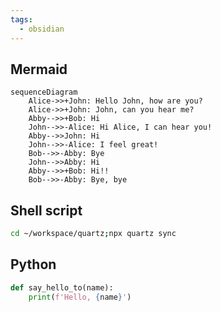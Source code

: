 ```yaml
---
tags:
  - obsidian
---
```


## Mermaid

```mermaid
sequenceDiagram
	Alice->>+John: Hello John, how are you?
	Alice->>+John: John, can you hear me?
	Abby-->>+Bob: Hi
	John-->>-Alice: Hi Alice, I can hear you!
	Abby-->>John: Hi
	John-->>-Alice: I feel great!
	Bob-->>-Abby: Bye
	John-->>Abby: Hi
	Abby-->>+Bob: Hi!!
	Bob-->>-Abby: Bye, bye
```



## Shell script

```sh
cd ~/workspace/quartz;npx quartz sync
```

## Python

```python
def say_hello_to(name):
	print(f'Hello, {name}')
```